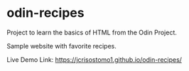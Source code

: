 # odin-recipes

Project to learn the basics of HTML from the Odin Project.

Sample website with favorite recipes.

Live Demo Link: https://jcrisostomo1.github.io/odin-recipes/